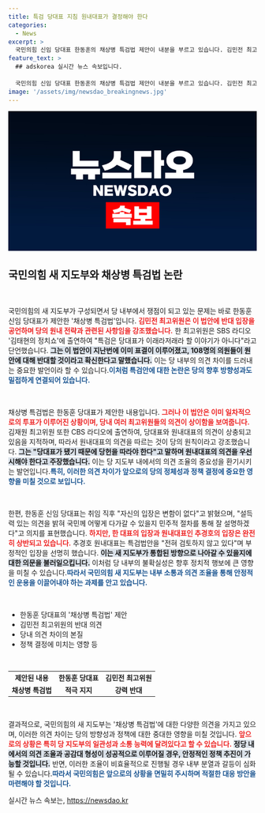 ```yaml
---
title: 특검 당대표 지침 원내대표가 결정해야 한다
categories:
  - News
excerpt: >
  국민의힘 신임 당대표 한동훈의 채상병 특검법 제안이 내분을 부르고 있습니다. 김민전 최고위원과 김재원 최고위원이 반대 입장을 고수하며, 당 지도부 내부의 갈등이 심화되고 있습니다. 클릭 유도!
feature_text: >
  ## adskorea 실시간 뉴스 속보입니다.

  국민의힘 신임 당대표 한동훈의 채상병 특검법 제안이 내분을 부르고 있습니다. 김민전 최고위원과 김재원 최고위원이 반대 입장을 고수하며, 당 지도부 내부의 갈등이 심화되고 있습니다. 클릭 유도!
image: '/assets/img/newsdao_breakingnews.jpg'
---
```


<p><img src="/assets/img/newsdao_breakingnews.jpg" alt="adskorea 속보" /></p>

<h2 data-ke-size="size26">국민의힘 새 지도부와 채상병 특검법 논란</h2>

<p data-ke-size="size16">&nbsp;</p>

<p>국민의힘의 새 지도부가 구성되면서 당 내부에서 쟁점이 되고 있는 문제는 바로 한동훈 신임 당대표가 제안한 '채상병 특검법'입니다. <b><span style="color: #ee2323;">김민전 최고위원은 이 법안에 반대 입장을 공언하며 당의 원내 전략과 관련된 사항임을 강조했습니다.</span></b> 한 최고위원은 SBS 라디오 '김태현의 정치쇼'에 출연하여 "특검은 당대표가 이래라저래라 할 이야기가 아니다"라고 단언했습니다.  <b><span style="background-color: #21538527;">그는 이 법안이 지난번에 이미 표결이 이루어졌고, 108명의 의원들이 원안에 대해 반대할 것이라고 확신한다고 말했습니다.</span></b> 이는 당 내부의 의견 차이를 드러내는 중요한 발언이라 할 수 있습니다.<b><span style="color: #1a5490;">이처럼 특검안에 대한 논란은 당의 향후 방향성과도 밀접하게 연결되어 있습니다.</span></b></p>

<p data-ke-size="size16">&nbsp;</p>

<p>채상병 특검법은 한동훈 당대표가 제안한 내용입니다. <b><span style="color: #ee2323;">그러나 이 법안은 이미 일차적으로의 투표가 이루어진 상황이며, 당내 여러 최고위원들의 의견이 상이함을 보여줍니다.</span></b> 김재원 최고위원 또한 CBS 라디오에 출연하여, 당대표와 원내대표의 의견이 상충되고 있음을 지적하며, 따라서 원내대표의 의견을 따르는 것이 당의 원칙이라고 강조했습니다. <b><span style="background-color: #21538527;">그는 "당대표가 됐기 때문에 당헌을 따라야 한다"고 말하며 원내대표의 의견을 우선시해야 한다고 주장했습니다.</span></b> 이는 당 지도부 내에서의 의견 조율의 중요성을 환기시키는 발언입니다.<b><span style="color: #1a5490;">특히, 이러한 의견 차이가 앞으로의 당의 정체성과 정책 결정에 중요한 영향을 미칠 것으로 보입니다.</span></b></p>

<p data-ke-size="size16">&nbsp;</p>

<p>한편, 한동훈 신임 당대표는 취임 직후 "자신의 입장은 변함이 없다"고 밝혔으며, "설득력 있는 의견을 밝혀 국민께 어떻게 다가갈 수 있을지 민주적 절차를 통해 잘 설명하겠다"고 의지를 표현했습니다. <b><span style="color: #ee2323;">하지만, 한 대표의 입장과 원내대표인 추경호의 입장은 완전히 상반되고 있습니다.</span></b> 추경호 원내대표는 특검법안을 "전혀 검토하지 않고 있다"며 부정적인 입장을 선명히 했습니다. <b><span style="background-color: #21538527;">이는 새 지도부가 통합된 방향으로 나아갈 수 있을지에 대한 의문을 불러일으킵니다.</span></b> 이처럼 당 내부의 불확실성은 향후 정치적 행보에 큰 영향을 미칠 수 있습니다.<b><span style="color: #1a5490;">따라서 국민의힘 새 지도부는 내부 소통과 의견 조율을 통해 안정적인 운용을 이끌어내야 하는 과제를 안고 있습니다.</span></b></p>

<p data-ke-size="size16">&nbsp;</p>

<ul>
    <li>한동훈 당대표의 '채상병 특검법' 제안</li>
    <li>김민전 최고위원의 반대 의견</li>
    <li>당내 의견 차이의 본질</li>
    <li>정책 결정에 미치는 영향 등</li>
</ul>

<p data-ke-size="size16">&nbsp;</p>

<table>
    <tr>
        <td style="text-align: center; height: 17px;"><b>제안된 내용</b></td>
        <td style="text-align: center; height: 17px;"><b>한동훈 당대표</b></td>
        <td style="text-align: center; height: 17px;"><b>김민전 최고위원</b></td>
    </tr>
    <tr>
        <td style="text-align: center; height: 17px;"><b>채상병 특검법</b></td>
        <td style="text-align: center; height: 17px;"><b>적극 지지</b></td>
        <td style="text-align: center; height: 17px;"><b>강력 반대</b></td>
    </tr>
</table>

<p data-ke-size="size16">&nbsp;</p>

<p>결과적으로, 국민의힘의 새 지도부는 '채상병 특검법'에 대한 다양한 의견을 가지고 있으며, 이러한 의견 차이는 당의 방향성과 정책에 대한 중대한 영향을 미칠 것입니다. <b><span style="color: #ee2323;">앞으로의 상황은 특히 당 지도부의 일관성과 소통 능력에 달려있다고 할 수 있습니다.</span></b> <b><span style="background-color: #21538527;">정당 내에서의 의견 조율과 공감대 형성이 성공적으로 이루어질 경우, 안정적인 정책 추진이 가능할 것입니다.</span></b> 반면, 이러한 조율이 비효율적으로 진행될 경우 내부 분열과 갈등이 심화될 수 있습니다.<b><span style="color: #1a5490;">따라서 국민의힘은 앞으로의 상황을 면밀히 주시하며 적절한 대응 방안을 마련해야 할 것입니다.</span></b></p>
실시간 뉴스 속보는, <a href="https://newsdao.kr" rel="dofollow">https://newsdao.kr</a>


